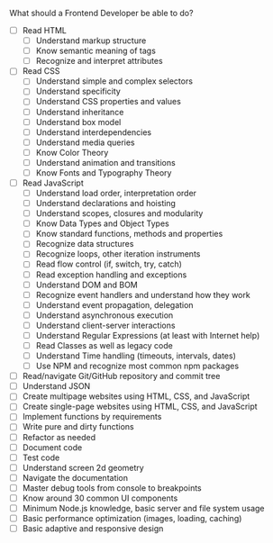 What should a Frontend Developer be able to do?

* [ ] Read HTML
  * [ ] Understand markup structure
  * [ ] Know semantic meaning of tags
  * [ ] Recognize and interpret attributes
* [ ] Read CSS
  * [ ] Understand simple and complex selectors
  * [ ] Understand specificity
  * [ ] Understand CSS properties and values
  * [ ] Understand inheritance
  * [ ] Understand box model
  * [ ] Understand interdependencies
  * [ ] Understand media queries  
  * [ ] Know Color Theory
  * [ ] Understand animation and transitions
  * [ ] Know Fonts and Typography Theory
* [ ] Read JavaScript
  * [ ] Understand load order, interpretation order
  * [ ] Understand declarations and hoisting
  * [ ] Understand scopes, closures and modularity
  * [ ] Know Data Types and Object Types
  * [ ] Know standard functions, methods and properties
  * [ ] Recognize data structures
  * [ ] Recognize loops, other iteration instruments
  * [ ] Read flow control (if, switch, try, catch)
  * [ ] Read exception handling and exceptions
  * [ ] Understand DOM and BOM
  * [ ] Recognize event handlers and understand how they work
  * [ ] Understand event propagation, delegation
  * [ ] Understand asynchronous execution
  * [ ] Understand client-server interactions
  * [ ] Understand Regular Expressions (at least with Internet help)
  * [ ] Read Classes as well as legacy code
  * [ ] Understand Time handling (timeouts, intervals, dates)
  * [ ] Use NPM and recognize most common npm packages
* [ ] Read/navigate Git/GitHub repository and commit tree
* [ ] Understand JSON
* [ ] Create multipage websites using HTML, CSS, and JavaScript
* [ ] Create single-page websites using HTML, CSS, and JavaScript
* [ ] Implement functions by requirements
* [ ] Write pure and dirty functions
* [ ] Refactor as needed
* [ ] Document code
* [ ] Test code
* [ ] Understand screen 2d geometry
* [ ] Navigate the documentation
* [ ] Master debug tools from console to breakpoints
* [ ] Know around 30 common UI components
* [ ] Minimum Node.js knowledge, basic server and file system usage
* [ ] Basic performance optimization (images, loading, caching)
* [ ] Basic adaptive and responsive design
